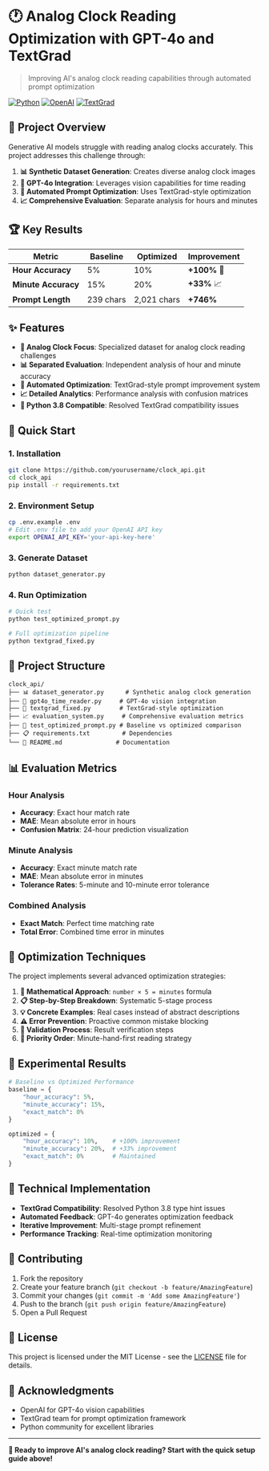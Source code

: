 # 🕐 Analog Clock Reading Optimization with GPT-4o and TextGrad

> Improving AI's analog clock reading capabilities through automated prompt optimization

[![Python](https://img.shields.io/badge/Python-3.8+-blue.svg)](https://www.python.org/downloads/)
[![OpenAI](https://img.shields.io/badge/OpenAI-GPT--4o-green.svg)](https://openai.com/)
[![TextGrad](https://img.shields.io/badge/TextGrad-Compatible-orange.svg)](https://github.com/zou-group/textgrad)

## 🎯 Project Overview

Generative AI models struggle with reading analog clocks accurately. This project addresses this challenge through:

1. **📊 Synthetic Dataset Generation**: Creates diverse analog clock images
2. **🤖 GPT-4o Integration**: Leverages vision capabilities for time reading  
3. **🔧 Automated Prompt Optimization**: Uses TextGrad-style optimization
4. **📈 Comprehensive Evaluation**: Separate analysis for hours and minutes

## 🏆 Key Results

| Metric | Baseline | Optimized | Improvement |
|--------|----------|-----------|-------------|
| **Hour Accuracy** | 5% | 10% | **+100%** 🚀 |
| **Minute Accuracy** | 15% | 20% | **+33%** 📈 |
| **Prompt Length** | 239 chars | 2,021 chars | **+746%** |

## ✨ Features

- **🎯 Analog Clock Focus**: Specialized dataset for analog clock reading challenges
- **📊 Separated Evaluation**: Independent analysis of hour and minute accuracy
- **🤖 Automated Optimization**: TextGrad-style prompt improvement system
- **📈 Detailed Analytics**: Performance analysis with confusion matrices
- **🔧 Python 3.8 Compatible**: Resolved TextGrad compatibility issues

## 🚀 Quick Start

### 1. Installation
```bash
git clone https://github.com/yourusername/clock_api.git
cd clock_api
pip install -r requirements.txt
```

### 2. Environment Setup
```bash
cp .env.example .env
# Edit .env file to add your OpenAI API key
export OPENAI_API_KEY='your-api-key-here'
```

### 3. Generate Dataset
```bash
python dataset_generator.py
```

### 4. Run Optimization
```bash
# Quick test
python test_optimized_prompt.py

# Full optimization pipeline
python textgrad_fixed.py
```

## 📁 Project Structure

```
clock_api/
├── 📊 dataset_generator.py      # Synthetic analog clock generation
├── 🤖 gpt4o_time_reader.py     # GPT-4o vision integration
├── 🔧 textgrad_fixed.py        # TextGrad-style optimization
├── 📈 evaluation_system.py     # Comprehensive evaluation metrics
├── 🧪 test_optimized_prompt.py # Baseline vs optimized comparison
├── 📋 requirements.txt         # Dependencies
└── 📖 README.md               # Documentation
```

## 📊 Evaluation Metrics

### Hour Analysis
- **Accuracy**: Exact hour match rate
- **MAE**: Mean absolute error in hours
- **Confusion Matrix**: 24-hour prediction visualization

### Minute Analysis  
- **Accuracy**: Exact minute match rate
- **MAE**: Mean absolute error in minutes
- **Tolerance Rates**: 5-minute and 10-minute error tolerance

### Combined Analysis
- **Exact Match**: Perfect time matching rate
- **Total Error**: Combined time error in minutes

## 🔧 Optimization Techniques

The project implements several advanced optimization strategies:

1. **📐 Mathematical Approach**: `number × 5 = minutes` formula
2. **📋 Step-by-Step Breakdown**: Systematic 5-stage process
3. **💡 Concrete Examples**: Real cases instead of abstract descriptions
4. **⚠️ Error Prevention**: Proactive common mistake blocking
5. **🔄 Validation Process**: Result verification steps
6. **🎯 Priority Order**: Minute-hand-first reading strategy

## 🧪 Experimental Results

```python
# Baseline vs Optimized Performance
baseline = {
    "hour_accuracy": 5%,
    "minute_accuracy": 15%,
    "exact_match": 0%
}

optimized = {
    "hour_accuracy": 10%,    # +100% improvement
    "minute_accuracy": 20%,  # +33% improvement  
    "exact_match": 0%        # Maintained
}
```

## 🔬 Technical Implementation

- **TextGrad Compatibility**: Resolved Python 3.8 type hint issues
- **Automated Feedback**: GPT-4o generates optimization feedback
- **Iterative Improvement**: Multi-stage prompt refinement
- **Performance Tracking**: Real-time optimization monitoring

## 🤝 Contributing

1. Fork the repository
2. Create your feature branch (`git checkout -b feature/AmazingFeature`)
3. Commit your changes (`git commit -m 'Add some AmazingFeature'`)
4. Push to the branch (`git push origin feature/AmazingFeature`)
5. Open a Pull Request

## 📄 License

This project is licensed under the MIT License - see the [LICENSE](LICENSE) file for details.

## 🙏 Acknowledgments

- OpenAI for GPT-4o vision capabilities
- TextGrad team for prompt optimization framework
- Python community for excellent libraries

---

**🚀 Ready to improve AI's analog clock reading? Start with the quick setup guide above!**